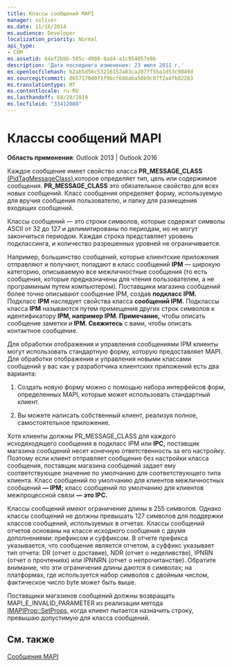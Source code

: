 ```yaml
---
title: Классы сообщений MAPI
manager: soliver
ms.date: 11/16/2014
ms.audience: Developer
localization_priority: Normal
api_type:
- COM
ms.assetid: 64ef2bbb-585c-4908-8ad4-a1c954057e9b
description: 'Дата последнего изменения: 23 июля 2011 г.'
ms.openlocfilehash: b2ab5d56c53216152a83ca207ff5ba1d53c9049d
ms.sourcegitcommit: 8657170d071f9bcf680aba50b9c07f2a4fb82283
ms.translationtype: MT
ms.contentlocale: ru-RU
ms.lasthandoff: 04/28/2019
ms.locfileid: "33412088"
---
```

# <a name="mapi-message-classes"></a>Классы сообщений MAPI

  
  
**Область применения**: Outlook 2013 | Outlook 2016 
  
Каждое сообщение имеет свойство класса **PR_MESSAGE_CLASS** [(PidTagMessageClass),](pidtagmessageclass-canonical-property.md)которое определяет тип, цель или содержимое сообщения. **PR_MESSAGE_CLASS** это обязательное свойство для всех новых сообщений. Класс сообщения определяет форму, используемую для вручия сообщения пользователю, и папку для размещения входящих сообщений. 
  
Классы сообщений — это строки символов, которые содержат символы ASCII от 32 до 127 и делимитированы по периодам, но не могут закончиться периодом. Каждая строка представляет уровень подклассинга, и количество разрешенных уровней не ограничивается. 
  
Например, большинство сообщений, которые клиентские приложения отправляют и получают, попадают в класс сообщений **IPM** — широкую категорию, описываемую все межличностные сообщения (то есть сообщения, которые предназначены для чтения пользователем, а не программным путем компьютером). Поставщики магазина сообщений более точно описывают сообщение IPM, создав **подкласс IPM.** Подкласс **IPM** наследует свойства класса **сообщений IPM.** Подклассы класса **IPM** называются путем примещения других строк символов к идентификатору **IPM, например IPM. Примечание,** чтобы описать сообщение заметки и **IPM. Свяжитесь** с вами, чтобы описать контактное сообщение. 
  
Для обработки отображения и управления сообщениями IPM клиенты могут использовать стандартную форму, которую предоставляет MAPI. Для обработки отображения и управления новыми классами сообщений у вас как у разработчика клиентских приложений есть два варианта:
  
1. Создать новую форму можно с помощью набора интерфейсов форм, определенных MAPI, которые может использовать стандартный клиент.
    
2. Вы можете написать собственный клиент, реализуя полное, самостоятельное приложение. 
    
Хотя клиенты  должны PR_MESSAGE_CLASS для каждого исходяходящего сообщения в подкласс IPM или **IPC,** поставщик магазина сообщений несет конечную ответственность за его настройку.  Поэтому если клиент отправляет сообщение без настройки класса сообщения, поставщик магазина сообщений задает ему соответствующее значение по умолчанию для соответствующего типа клиента. Класс сообщений по умолчанию для клиентов межличностных сообщений **— IPM;** класс сообщений по умолчанию для клиентов межпроцессной связи **— это IPC.** 
  
Классы сообщений имеют ограничение длины в 255 символов. Однако классы сообщений не должны превышать 127 символов для поддержки классов сообщений, используемых в отчетах. Классы сообщений отчетов основаны на классе исходного сообщения с двумя дополнениями: префиксом и суффиксом. В отчете префикса указывается, что сообщение является отчетом, а суффикс указывает тип отчета: DR (отчет о доставке), NDR (отчет о неделивстве), IPNRN (отчет о прочтениях) или IPNNRN (отчет о непрочитанстве). Обратите внимание, что эти ограничения длины даются в символах; на платформах, где используется набор символов с двойным числом, фактическое число byte может быть выше. 
  
Поставщики магазинов сообщений должны возвращать MAPI_E_INVALID_PARAMETER из реализации метода [IMAPIProp::SetProps,](imapiprop-setprops.md) когда клиент пытается назначить строку, превышаю допустимую для класса сообщений. 
  
## <a name="see-also"></a>См. также



[Сообщения MAPI](mapi-messages.md)

